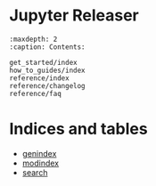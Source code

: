 # Jupyter Releaser

```{toctree}
:maxdepth: 2
:caption: Contents:

get_started/index
how_to_guides/index
reference/index
reference/changelog
reference/faq
```

# Indices and tables

- [genindex](genindex)
- [modindex](modindex)
- [search](search)
